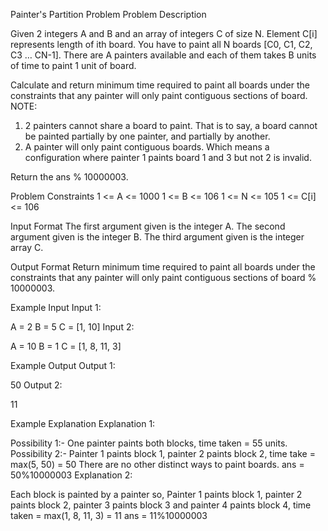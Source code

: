 Painter's Partition Problem
Problem Description

Given 2 integers A and B and an array of integers C of size N. Element C[i] represents length of ith board.
You have to paint all N boards [C0, C1, C2, C3 … CN-1]. There are A painters available and each of them takes B units of time to paint 1 unit of board.

Calculate and return minimum time required to paint all boards under the constraints that any painter will only paint contiguous sections of board.
NOTE:
1. 2 painters cannot share a board to paint. That is to say, a board cannot be painted partially by one painter, and partially by another.
2. A painter will only paint contiguous boards. Which means a configuration where painter 1 paints board 1 and 3 but not 2 is invalid.

Return the ans % 10000003.



Problem Constraints
1 <= A <= 1000
1 <= B <= 106
1 <= N <= 105
1 <= C[i] <= 106



Input Format
The first argument given is the integer A.
The second argument given is the integer B.
The third argument given is the integer array C.



Output Format
Return minimum time required to paint all boards under the constraints that any painter will only paint contiguous sections of board % 10000003.



Example Input
Input 1:

A = 2
B = 5
C = [1, 10]
Input 2:

A = 10
B = 1
C = [1, 8, 11, 3]


Example Output
Output 1:

50
Output 2:

11


Example Explanation
Explanation 1:

Possibility 1:- One painter paints both blocks, time taken = 55 units.
Possibility 2:- Painter 1 paints block 1, painter 2 paints block 2, time take = max(5, 50) = 50
There are no other distinct ways to paint boards.
ans = 50%10000003
Explanation 2:

Each block is painted by a painter so, Painter 1 paints block 1, painter 2 paints block 2, painter 3 paints block 3
and painter 4 paints block 4, time taken = max(1, 8, 11, 3) = 11
ans = 11%10000003